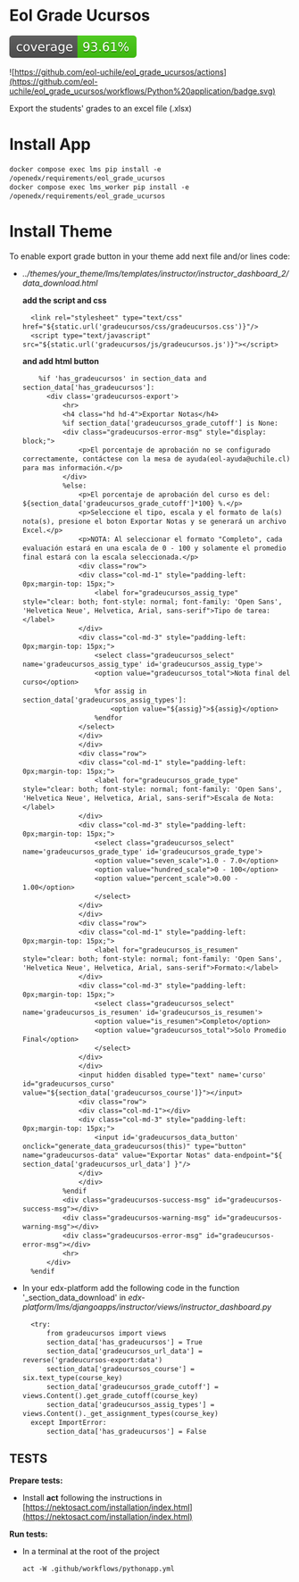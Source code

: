 # Eol Grade Ucursos

![Coverage Status](/coverage-badge.svg)

![https://github.com/eol-uchile/eol_grade_ucursos/actions](https://github.com/eol-uchile/eol_grade_ucursos/workflows/Python%20application/badge.svg)

Export the students' grades to an excel file (.xlsx)

# Install App

    docker compose exec lms pip install -e /openedx/requirements/eol_grade_ucursos
    docker compose exec lms_worker pip install -e /openedx/requirements/eol_grade_ucursos

# Install Theme

To enable export grade button in your theme add next file and/or lines code:

- _../themes/your_theme/lms/templates/instructor/instructor_dashboard_2/data_download.html_

    **add the script and css**

        <link rel="stylesheet" type="text/css" href="${static.url('gradeucursos/css/gradeucursos.css')}"/>
        <script type="text/javascript" src="${static.url('gradeucursos/js/gradeucursos.js')}"></script>

    **and add html button**

          %if 'has_gradeucursos' in section_data and section_data['has_gradeucursos']:
            <div class='gradeucursos-export'>
                <hr>
                <h4 class="hd hd-4">Exportar Notas</h4>
                %if section_data['gradeucursos_grade_cutoff'] is None:
                <div class="gradeucursos-error-msg" style="display: block;">
                    <p>El porcentaje de aprobación no se configurado correctamente, contáctese con la mesa de ayuda(eol-ayuda@uchile.cl) para mas información.</p>
                </div>
                %else:
                    <p>El porcentaje de aprobación del curso es del: ${section_data['gradeucursos_grade_cutoff']*100} %.</p>
                    <p>Seleccione el tipo, escala y el formato de la(s) nota(s), presione el boton Exportar Notas y se generará un archivo Excel.</p>
                    <p>NOTA: Al seleccionar el formato "Completo", cada evaluación estará en una escala de 0 - 100 y solamente el promedio final estará con la escala seleccionada.</p>
                    <div class="row"> 
                    <div class="col-md-1" style="padding-left: 0px;margin-top: 15px;">
                        <label for="gradeucursos_assig_type" style="clear: both; font-style: normal; font-family: 'Open Sans', 'Helvetica Neue', Helvetica, Arial, sans-serif">Tipo de tarea:</label>
                    </div>
                    <div class="col-md-3" style="padding-left: 0px;margin-top: 15px;">
                        <select class="gradeucursos_select" name='gradeucursos_assig_type' id='gradeucursos_assig_type'>
                        <option value="gradeucursos_total">Nota final del curso</option>
                        %for assig in section_data['gradeucursos_assig_types']:
                            <option value="${assig}">${assig}</option>
                        %endfor
                    </select>
                    </div>
                    </div>
                    <div class="row"> 
                    <div class="col-md-1" style="padding-left: 0px;margin-top: 15px;">
                        <label for="gradeucursos_grade_type" style="clear: both; font-style: normal; font-family: 'Open Sans', 'Helvetica Neue', Helvetica, Arial, sans-serif">Escala de Nota:</label>
                    </div>
                    <div class="col-md-3" style="padding-left: 0px;margin-top: 15px;">
                        <select class="gradeucursos_select" name='gradeucursos_grade_type' id='gradeucursos_grade_type'>
                        <option value="seven_scale">1.0 - 7.0</option>
                        <option value="hundred_scale">0 - 100</option>
                        <option value="percent_scale">0.00 - 1.00</option>
                        </select>
                    </div>
                    </div>
                    <div class="row"> 
                    <div class="col-md-1" style="padding-left: 0px;margin-top: 15px;">
                        <label for="gradeucursos_is_resumen" style="clear: both; font-style: normal; font-family: 'Open Sans', 'Helvetica Neue', Helvetica, Arial, sans-serif">Formato:</label>
                    </div>
                    <div class="col-md-3" style="padding-left: 0px;margin-top: 15px;">
                        <select class="gradeucursos_select" name='gradeucursos_is_resumen' id='gradeucursos_is_resumen'>
                        <option value="is_resumen">Completo</option>
                        <option value="gradeucursos_total">Solo Promedio Final</option>
                        </select>
                    </div>
                    </div>
                    <input hidden disabled type="text" name='curso' id="gradeucursos_curso" value="${section_data['gradeucursos_course']}"></input>
                    <div class="row">
                    <div class="col-md-1"></div>
                    <div class="col-md-3" style="padding-left: 0px;margin-top: 15px;">
                        <input id='gradeucursos_data_button' onclick="generate_data_gradeucursos(this)" type="button" name="gradeucursos-data" value="Exportar Notas" data-endpoint="${ section_data['gradeucursos_url_data'] }"/>
                    </div>
                    </div>
                %endif
                <div class="gradeucursos-success-msg" id="gradeucursos-success-msg"></div>
                <div class="gradeucursos-warning-msg" id="gradeucursos-warning-msg"></div>
                <div class="gradeucursos-error-msg" id="gradeucursos-error-msg"></div>
                <hr>
            </div>
        %endif

- In your edx-platform add the following code in the function '_section_data_download' in _edx-platform/lms/djangoapps/instructor/views/instructor_dashboard.py_

        <try:
            from gradeucursos import views
            section_data['has_gradeucursos'] = True
            section_data['gradeucursos_url_data'] = reverse('gradeucursos-export:data')
            section_data['gradeucursos_course'] = six.text_type(course_key)
            section_data['gradeucursos_grade_cutoff'] = views.Content().get_grade_cutoff(course_key)
            section_data['gradeucursos_assig_types'] = views.Content()._get_assignment_types(course_key)
        except ImportError:
            section_data['has_gradeucursos'] = False


## TESTS
**Prepare tests:**

- Install **act** following the instructions in [https://nektosact.com/installation/index.html](https://nektosact.com/installation/index.html)

**Run tests:**
- In a terminal at the root of the project
    ```
    act -W .github/workflows/pythonapp.yml
    ```
